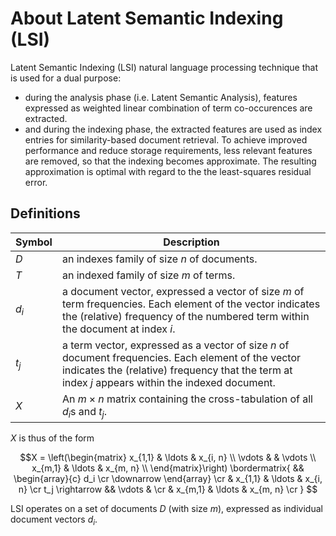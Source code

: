 # About Latent Semantic Indexing (LSI)

Latent Semantic Indexing (LSI) natural language processing technique that is used for a dual purpose:

- during the analysis phase (i.e. Latent Semantic Analysis), features 
  expressed as weighted linear combination of term co-occurences
  are extracted.
- and during the indexing phase, the extracted features are used
  as index entries for similarity-based document retrieval.
  To achieve improved performance and reduce storage requirements, less relevant
  features are removed, so that the indexing becomes approximate.
  The resulting approximation is optimal with regard to the the least-squares residual error.


## Definitions

| Symbol | Description |
| ------ | ------------| 
| $`D`$ | an indexes family of size $`n`$ of documents. |
| $`T`$ | an indexed family of size $`m`$ of terms. |
| $`d_i`$ | a document vector, expressed a vector of size $`m`$ of term frequencies.  Each element of the vector indicates the (relative) frequency of the numbered term within the document at index $`i`$. |
| $`t_j`$ | a term vector, expressed as a vector of size $`n`$ of document frequencies.  Each element of the vector indicates the (relative) frequency that the term at index $`j`$ appears within the indexed document. |
| $`X`$ | An $`m \times n`$ matrix containing the cross-tabulation of all $`d_i`$s and $`t_j`$. |


$`X`$ is thus of the form

```math
X = \left(\begin{matrix}
 x_{1,1} & \ldots & x_{i, n} \\
 \vdots & & \vdots \\
 x_{m,1} & \ldots & x_{m, n} \\
\end{matrix}\right) 

\bordermatrix{
	&& \begin{array}{c} d_i \cr \downarrow \end{array} \cr
	 & x_{1,1} & \ldots & x_{i, n} \cr
	 t_j \rightarrow && \vdots & \cr
	 & x_{m,1} & \ldots & x_{m, n} \cr
}

```


LSI operates on a set of documents $`D`$ (with size $`m`$), expressed as individual document vectors $`d_i`$.

